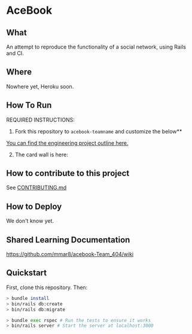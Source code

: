 # AceBook

## What

An attempt to reproduce the functionality of a social network, using Rails and CI.

## Where

Nowhere yet, Heroku soon.

## How To Run

REQUIRED INSTRUCTIONS:

1. Fork this repository to `acebook-teamname` and customize
the below**

[You can find the engineering project outline here.](https://github.com/makersacademy/course/tree/master/engineering_projects/rails)

2. The card wall is here: <please update>

## How to contribute to this project
See [CONTRIBUTING.md](CONTRIBUTING.md)

## How to Deploy

We don't know yet.

## Shared Learning Documentation

https://github.com/mmar8/acebook-Team_404/wiki

## Quickstart

First, clone this repository. Then:

```bash
> bundle install
> bin/rails db:create
> bin/rails db:migrate

> bundle exec rspec # Run the tests to ensure it works
> bin/rails server # Start the server at localhost:3000
```
